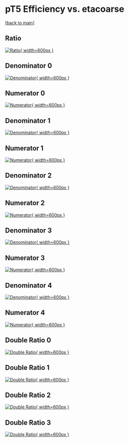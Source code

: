 # pT5 Efficiency vs. etacoarse

[[back to main](./)]



## Ratio

[![Ratio](../mtv/var/pT5_vtr_321_-1_eff_etacoarse.png){ width=600px }](../mtv/var/pT5_vtr_321_-1_eff_etacoarse.pdf)

## Denominator 0

[![Denominator](../mtv/den/pT5_vtr_321_-1_eff_etacoarse_den0.png){ width=600px }](../mtv/den/pT5_vtr_321_-1_eff_etacoarse_den0.pdf)

## Numerator 0

[![Numerator](../mtv/num/pT5_vtr_321_-1_eff_etacoarse_num0.png){ width=600px }](../mtv/num/pT5_vtr_321_-1_eff_etacoarse_num0.pdf)

## Denominator 1

[![Denominator](../mtv/den/pT5_vtr_321_-1_eff_etacoarse_den1.png){ width=600px }](../mtv/den/pT5_vtr_321_-1_eff_etacoarse_den1.pdf)

## Numerator 1

[![Numerator](../mtv/num/pT5_vtr_321_-1_eff_etacoarse_num1.png){ width=600px }](../mtv/num/pT5_vtr_321_-1_eff_etacoarse_num1.pdf)

## Denominator 2

[![Denominator](../mtv/den/pT5_vtr_321_-1_eff_etacoarse_den2.png){ width=600px }](../mtv/den/pT5_vtr_321_-1_eff_etacoarse_den2.pdf)

## Numerator 2

[![Numerator](../mtv/num/pT5_vtr_321_-1_eff_etacoarse_num2.png){ width=600px }](../mtv/num/pT5_vtr_321_-1_eff_etacoarse_num2.pdf)

## Denominator 3

[![Denominator](../mtv/den/pT5_vtr_321_-1_eff_etacoarse_den3.png){ width=600px }](../mtv/den/pT5_vtr_321_-1_eff_etacoarse_den3.pdf)

## Numerator 3

[![Numerator](../mtv/num/pT5_vtr_321_-1_eff_etacoarse_num3.png){ width=600px }](../mtv/num/pT5_vtr_321_-1_eff_etacoarse_num3.pdf)

## Denominator 4

[![Denominator](../mtv/den/pT5_vtr_321_-1_eff_etacoarse_den4.png){ width=600px }](../mtv/den/pT5_vtr_321_-1_eff_etacoarse_den4.pdf)

## Numerator 4

[![Numerator](../mtv/num/pT5_vtr_321_-1_eff_etacoarse_num4.png){ width=600px }](../mtv/num/pT5_vtr_321_-1_eff_etacoarse_num4.pdf)

## Double Ratio 0

[![Double Ratio](../mtv/ratio/pT5_vtr_321_-1_eff_etacoarse_ratio0.png){ width=600px }](../mtv/ratio/pT5_vtr_321_-1_eff_etacoarse_ratio0.pdf)

## Double Ratio 1

[![Double Ratio](../mtv/ratio/pT5_vtr_321_-1_eff_etacoarse_ratio1.png){ width=600px }](../mtv/ratio/pT5_vtr_321_-1_eff_etacoarse_ratio1.pdf)

## Double Ratio 2

[![Double Ratio](../mtv/ratio/pT5_vtr_321_-1_eff_etacoarse_ratio2.png){ width=600px }](../mtv/ratio/pT5_vtr_321_-1_eff_etacoarse_ratio2.pdf)

## Double Ratio 3

[![Double Ratio](../mtv/ratio/pT5_vtr_321_-1_eff_etacoarse_ratio3.png){ width=600px }](../mtv/ratio/pT5_vtr_321_-1_eff_etacoarse_ratio3.pdf)

